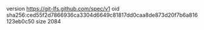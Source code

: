 version https://git-lfs.github.com/spec/v1
oid sha256:ced55f2d7866936ca3304d6649c81817dd0caa8de873d20f7b6a816123eb0c50
size 2084
